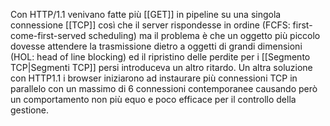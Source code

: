 
Con HTTP/1.1 venivano fatte più [[GET]] in pipeline su una singola connessione [[TCP]] così che il server rispondesse in ordine (FCFS: first-come-first-served scheduling) ma il problema è che un oggetto più piccolo dovesse attendere la trasmissione dietro a oggetti di grandi dimensioni (HOL: head of line blocking) ed il ripristino delle perdite per i [[Segmento TCP|Segmenti TCP]] persi introduceva un altro ritardo.
Un altra soluzione con HTTP1.1 i browser iniziarono ad instaurare più connessioni TCP in parallelo con un massimo di 6 connessioni contemporanee causando però un comportamento non più equo e poco efficace per il controllo della gestione.

